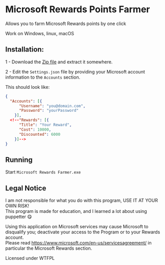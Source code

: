 # Microsoft Rewards Points Farmer  
Allows you to farm Microsoft Rewards points by one click  

Work on Windows, linux, macOS  

<!--## Dependencies:  

 - [.NET Core 3.1 Runtime (Console apps)](https://dotnet.microsoft.com/download/dotnet/3.1/runtime)  -->

## Installation:  

1 - Download the [Zip file](https://github.com/Tom60chat/Microsoft-Rewards-Farmer-Sharp/releases) and extract it somewhere.  


2 - Edit the `Settings.json` file by providing your Microsoft account information to the `Accounts` section.  
<!--You can put reward goals, if you want to the `Rewards` section. -->

This should look like:

```json
{
  "Accounts": [{
      "Username": "you@domain.com",
      "Password": "yourPassword"
    }],
  <!--"Rewards": [{
      "Title": "Your Reward",
      "Cost": 10000,
      "Discounted": 6000
    }]-->
}
```

## Running

Start `Microsoft Rewards Farmer.exe`  

## Legal Notice
I am not responsible for what you do with this program, USE IT AT YOUR OWN RISK!  
This program is made for education, and I learned a lot about using puppetter 😋  

Using this application on Microsoft services may cause Microsoft to disqualify you; deactivate your access to the Program or to your Rewards account.  
Please read https://www.microsoft.com/en-us/servicesagreement/ in particular the Microsoft Rewards section.  


Licensed under WTFPL  
